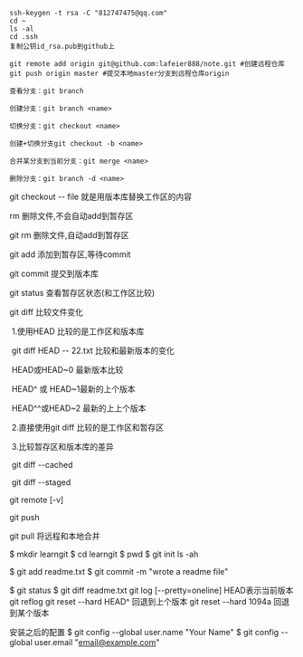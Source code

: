 ```
ssh-keygen -t rsa -C "812747475@qq.com"
cd ~
ls -al
cd .ssh
复制公钥id_rsa.pub到github上
```

```shell
git remote add origin git@github.com:lafeier888/note.git #创建远程仓库
git push origin master #提交本地master分支到远程仓库origin
```

```
查看分支：git branch

创建分支：git branch <name>

切换分支：git checkout <name>

创建+切换分支git checkout -b <name>

合并某分支到当前分支：git merge <name>

删除分支：git branch -d <name>
```



git checkout -- file  就是用版本库替换工作区的内容



rm 删除文件,不会自动add到暂存区

git rm 删除文件,自动add到暂存区

git add 添加到暂存区,等待commit

git commit 提交到版本库

git status 查看暂存区状态(和工作区比较)

git diff 比较文件变化

​	1.使用HEAD 比较的是工作区和版本库

​		git diff HEAD -- 22.txt  比较和最新版本的变化

​		HEAD或HEAD~0 最新版本比较

​		HEAD^ 或 HEAD~1最新的上个版本

​		HEAD^^或HEAD~2 最新的上上个版本

​	2.直接使用git diff 比较的是工作区和暂存区

​	3.比较暂存区和版本库的差异

​		git diff --cached

​		git diff --staged

git remote [-v]

git push

git pull 将远程和本地合并





$ mkdir learngit
$ cd learngit
$ pwd
$ git init
ls -ah

$ git add readme.txt
$ git commit -m "wrote a readme file"

$ git status
$ git diff readme.txt 
git log [--pretty=oneline]
HEAD表示当前版本
git reflog
 git reset --hard HEAD^ 回退到上个版本
 git reset --hard 1094a 回退到某个版本







安装之后的配置
$ git config --global user.name "Your Name"
$ git config --global user.email "email@example.com"